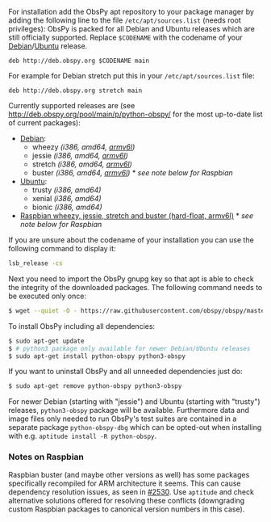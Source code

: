 For installation add the ObsPy apt repository to your package manager by adding the following line to the file `/etc/apt/sources.list` (needs root privileges):
ObsPy is packed for all Debian and Ubuntu releases which are still officially supported.
Replace `$CODENAME` with the  codename of your [Debian](http://en.wikipedia.org/wiki/Debian#Releases)/[Ubuntu](http://en.wikipedia.org/wiki/Ubuntu_releases) release.

```sources.list
deb http://deb.obspy.org $CODENAME main
```

For example for Debian stretch put this in your `/etc/apt/sources.list` file:

```sources.list
deb http://deb.obspy.org stretch main
```

Currently supported releases are (see http://deb.obspy.org/pool/main/p/python-obspy/ for the most up-to-date list of current packages):

 * [Debian](https://www.debian.org/releases/):
    - wheezy *(i386, amd64, [armv6l](http://www.raspbian.org/))*
    - jessie *(i386, amd64, [armv6l](http://www.raspbian.org/))*
    - stretch *(i386, amd64, [armv6l](http://www.raspbian.org/))*
    - buster *(i386, amd64, [armv6l](http://www.raspbian.org/))*  * *see note below for Raspbian*
 * [Ubuntu](https://wiki.ubuntu.com/Releases):
    - trusty *(i386, amd64)*
    - xenial *(i386, amd64)*
    - bionic *(i386, amd64)*
 * [Raspbian wheezy, jessie, stretch and buster (hard-float, armv6l)](http://www.raspbian.org/) * *see note below for Raspbian*

If you are unsure about the codename of your installation you can use the following command to display it:

```bash
lsb_release -cs
```

Next you need to import the ObsPy gnupg key so that apt is able to check the integrity of the downloaded packages. The following command needs to be executed only once:

```bash
$ wget --quiet -O - https://raw.githubusercontent.com/obspy/obspy/master/misc/debian/public.key | sudo apt-key add -
```

To install ObsPy including all dependencies:

```bash
$ sudo apt-get update
$ # python3 package only available for newer Debian/Ubuntu releases
$ sudo apt-get install python-obspy python3-obspy
```

If you want to uninstall ObsPy and all unneeded dependencies just do:

```bash
$ sudo apt-get remove python-obspy python3-obspy
```

For newer Debian (starting with "jessie") and Ubuntu (starting with "trusty") releases, `python3-obspy` package will be available. Furthermore data and image files only needed to run ObsPy's test suites are contained in a separate package `python-obspy-dbg` which can be opted-out when installing with e.g. `aptitude install -R python-obspy`.

### Notes on Raspbian

Raspbian buster (and maybe other versions as well) has some packages specifically recompiled for ARM architecture it seems. This can cause dependency resolution issues, as seen in [#2530](https://github.com/obspy/obspy/issues/2530). Use `aptitude` and check alternative solutions offered for resolving these conflicts (downgrading custom Raspbian packages to canonical version numbers in this case).